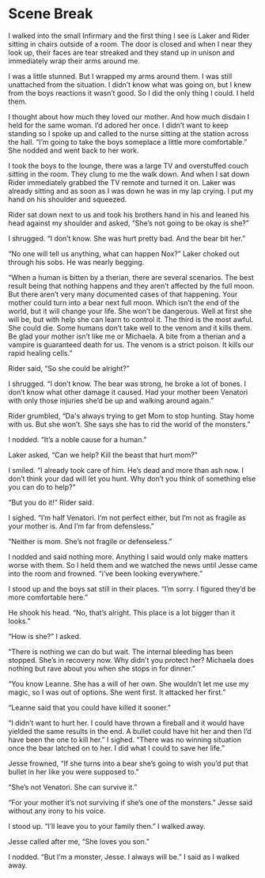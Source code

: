 #  Scene Break

I walked into the small Infirmary and the first thing I see is Laker and Rider
sitting in chairs outside of a room. The door is closed and when I near they
look up, their faces are tear streaked and they stand up in unison and
immediately wrap their arms around me.

I was a little stunned. But I wrapped my arms around them. I was still
unattached from the situation. I didn’t know what was going on, but I knew from
the boys reactions it wasn’t good. So I did the only thing I could. I held them.

I thought about how much they loved our mother. And how much disdain I held for
the same woman. I’d adored her once. I didn’t want to keep standing so I spoke
up and called to the nurse sitting at the station across the hall. “I’m going to
take the boys someplace a little more comfortable.” She nodded and went back to
her work.

I took the boys to the lounge, there was a large TV and overstuffed couch
sitting in the room. They clung to me the walk down. And when I sat down Rider
immediately grabbed the TV remote and turned it on. Laker was already sitting
and as soon as I was down he was in my lap crying. I put my hand on his shoulder
and squeezed.

Rider sat down next to us and took his brothers hand in his and leaned his head
against my shoulder and asked, “She’s not going to be okay is she?”

I shrugged. “I don’t know. She was hurt pretty bad. And the bear bit her.”

“No one will tell us anything, what can happen Nox?” Laker choked out through
his sobs. He was nearly begging.

“When a human is bitten by a therian, there are several scenarios. The best
result being that nothing happens and they aren’t affected by the full moon. But
there aren’t very many documented cases of that happening. Your mother could
turn into a bear next full moon. Which isn’t the end of the world, but it will
change your life. She won’t be dangerous. Well at first she will be, but with
help she can learn to control it. The third is the most awful. She could die.
Some humans don’t take well to the venom and it kills them. Be glad your mother
isn’t like me or Michaela. A bite from a therian and a vampire is guaranteed
death for us. The venom is a strict poison. It kills our rapid healing cells.”

Rider said, “So she could be alright?”

I shrugged. “I don’t know. The bear was strong, he broke a lot of bones. I don’t
know what other damage it caused. Had your mother been Venatori with only those
injuries she’d be up and walking around again.”

Rider grumbled, “Da's always trying to get Mom to stop hunting. Stay home with
us. But she won’t. She says she has to rid the world of the monsters.”

I nodded. “It’s a noble cause for a human.”

Laker asked, “Can we help? Kill the beast that hurt mom?”

I smiled. “I already took care of him. He’s dead and more than ash now. I don’t
think your dad will let you hunt. Why don’t you think of something else you can
do to help?”

“But you do it!” Rider said.

I sighed. “I’m half Venatori. I’m not perfect either, but I’m not as fragile as
your mother is. And I’m far from defensless.”

“Neither is mom. She’s not fragile or defenseless.”

I nodded and said nothing more. Anything I said would only make matters worse
with them. So I held them and we watched the news until Jesse came into the room
and frowned. “i’ve been looking everywhere.”

I stood up and the boys sat still in their places. “I’m sorry. I figured they’d
be more comfortable here.”

He shook his head. “No, that’s alright. This place is a lot bigger than it
looks.”

“How is she?” I asked.

“There is nothing we can do but wait. The internal bleeding has been stopped.
She’s in recovery now. Why didn’t you protect her? Michaela does nothing but
rave about you when she stops in for dinner.”

“You know Leanne. She has a will of her own. She wouldn’t let me use my magic,
so I was out of options. She went first. It attacked her first.”

“Leanne said that you could have killed it sooner.”

“I didn’t want to hurt her. I could have thrown a fireball and it would have
yielded the same results in the end. A bullet could have hit her and then I’d
have been the one to kill her.” I sighed. “There was no winning situation once
the bear latched on to her. I did what I could to save her life.”

Jesse frowned, “If she turns into a bear she’s going to wish you’d put that
bullet in her like you were supposed to.”

“She’s not Venatori. She can survive it.”

“For your mother it’s not surviving if she’s one of the monsters.” Jesse said
without any irony to his voice.

I stood up. “I’ll leave you to your family then.” I walked away.

Jesse called after me, “She loves you son.”

I nodded. “But I’m a monster, Jesse. I always will be.” I said as I walked away.


<!--stackedit_data:
eyJoaXN0b3J5IjpbLTM1MjUzMzk1MV19
-->